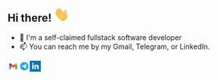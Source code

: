 <p align="center">
<h2>Hi there! <img src="https://raw.githubusercontent.com/ABSphreak/ABSphreak/master/gifs/Hi.gif" width="30px" height="30px"></h2>
</p>

- 🧐 I'm a self-claimed fullstack software developer
- 📫 You can reach me by my Gmail, Telegram, or LinkedIn.

<a href="mailto:aryakusuma832@gmail.com">
  <img align="left" alt="Hridaya's Telegram" width="22px" src="https://raw.githubusercontent.com/edent/SuperTinyIcons/master/images/svg/gmail.svg" />
</a>

<a href="https://t.me/aryakusuma832">
  <img align="left" alt="Arya's Telegram" width="22px" src="https://raw.githubusercontent.com/edent/SuperTinyIcons/master/images/svg/telegram.svg" />
</a>

<a href="https://www.linkedin.com/in/arya-mulya-kusuma-b35755195">
  <img align="left" alt="Arya's LinkedIn" width="22px" src="https://raw.githubusercontent.com/edent/SuperTinyIcons/master/images/svg/linkedin.svg" />
</a>
<br><br>



